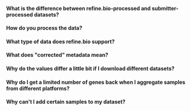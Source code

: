 #### What is the difference between refine.bio-processed and submitter-processed datasets?

#### How do you process the data?

#### What type of data does refine.bio support?

#### What does "corrected" metadata mean?

#### Why do the values differ a little bit if I download different datasets?

#### Why do I get a limited number of genes back when I aggregate samples from different platforms?

#### Why can't I add certain samples to my dataset?
